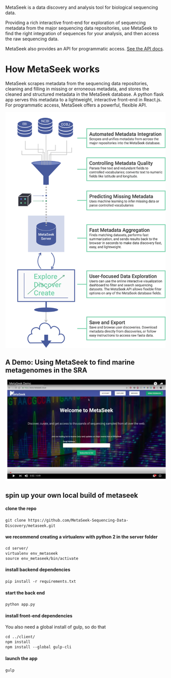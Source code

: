 MetaSeek is a data discovery and analysis tool for biological sequencing data.

Providing a rich interactive front-end for exploration of sequencing metadata from the major sequencing data repositories, use MetaSeek to find the right integration of sequences for your analysis, and then access the raw sequencing data.

MetaSeek also provides an API for programmatic access. [See the API docs](https://github.com/ahoarfrost/metaseek/blob/master/APIdocs.md).

# How MetaSeek works

MetaSeek scrapes metadata from the sequencing data repositories, cleaning and filling in missing or erroneous metadata, and stores the cleaned and structured metadata in the MetaSeek database. A python flask app serves this metadata to a lightweight, interactive front-end in React.js. For programmatic access, MetaSeek offers a powerful, flexible API.

![How MetaSeek Works](https://github.com/MetaSeek-Sequencing-Data-Discovery/metaseek/blob/master/client/images/HowMetaSeekWorks.png)

## A Demo: Using MetaSeek to find marine metagenomes in the SRA

[![MetaSeek demo](https://github.com/MetaSeek-Sequencing-Data-Discovery/metaseek/blob/master/MetaSeekDemoScreenshot.png)](https://youtu.be/hN2EDmE-jLQ "Click to see a demo of the MetaSeek online interface")


## spin up your own local build of metaseek

#### clone the repo
`git clone https://github.com/MetaSeek-Sequencing-Data-Discovery/metaseek.git`

#### we recommend creating a virtualenv with python 2 in the server folder
```
cd server/
virtualenv env_metaseek
source env_metaseek/bin/activate
```

#### install backend dependencies
`pip install -r requirements.txt`

#### start the back end
`python app.py`

#### install front-end dependencies
You also need a global install of gulp, so do that
```
cd ../client/
npm install
npm install --global gulp-cli
```

#### launch the app
`gulp`

